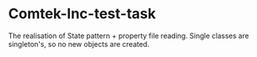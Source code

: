 # Comtek-Inc-test-task

The realisation of State pattern + property file reading. Single classes are singleton's, so no new objects are created. 

